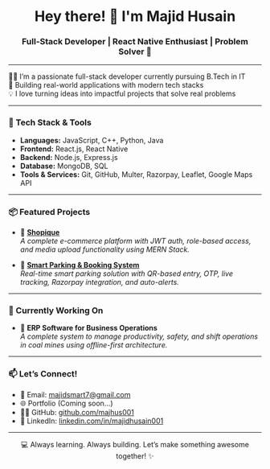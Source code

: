 <h1 align="center">Hey there! 👋 I'm Majid Husain</h1>
<h3 align="center">Full-Stack Developer | React Native Enthusiast | Problem Solver 🚀</h3>

---

👨‍💻 I’m a passionate full-stack developer currently pursuing B.Tech in IT  
🔧 Building real-world applications with modern tech stacks  
💡 I love turning ideas into impactful projects that solve real problems

---

### 🚀 Tech Stack & Tools

- **Languages:** JavaScript, C++, Python, Java  
- **Frontend:** React.js, React Native  
- **Backend:** Node.js, Express.js  
- **Database:** MongoDB, SQL  
- **Tools & Services:** Git, GitHub, Multer, Razorpay, Leaflet, Google Maps API

---

### 📦 Featured Projects

- 🔗 [**Shopique**](https://shopique-iota.vercel.app/)  
  *A complete e-commerce platform with JWT auth, role-based access, and media upload functionality using MERN Stack.*

- 🔗 [**Smart Parking & Booking System**](https://namma-spot.vercel.app/)  
  *Real-time smart parking solution with QR-based entry, OTP, live tracking, Razorpay integration, and auto-alerts.*

---

### 🎯 Currently Working On

- 🏢 **ERP Software for Business Operations**  
  *A complete system to manage productivity, safety, and shift operations in coal mines using offline-first architecture.*

---

### 📫 Let’s Connect!

- 📧 Email: [majidsmart7@gmail.com](mailto:majidsmart7@gmail.com)  
- 🌐 Portfolio (Coming soon…)  
- 🧑‍💻 GitHub: [github.com/majhus001](https://github.com/majhus001)  
- 💼 LinkedIn: [linkedin.com/in/majidhusain001](https://linkedin.com/in/majidhusain001)

---

<p align="center">💻 Always learning. Always building. Let’s make something awesome together! ✨</p>

